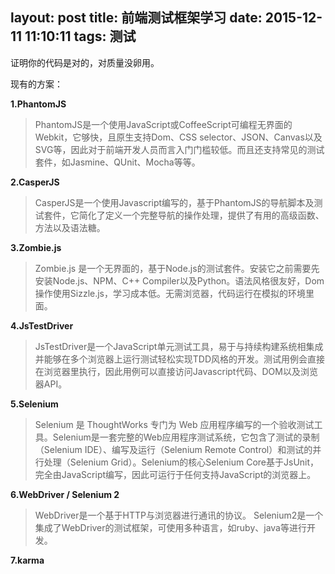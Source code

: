 layout: post
title: 前端测试框架学习
date: 2015-12-11 11:10:11
tags: 测试
---

证明你的代码是对的，对质量没卵用。

<!-- more -->
现有的方案：

**1.PhantomJS**
>PhantomJS是一个使用JavaScript或CoffeeScript可编程无界面的Webkit，它够快，且原生支持Dom、CSS
selector、JSON、Canvas以及SVG等，因此对于前端开发人员而言入门门槛较低。而且还支持常见的测试套件，如Jasmine、QUnit、Mocha等等。

**2.CasperJS**
>CasperJS是一个使用Javascript编写的，基于PhantomJS的导航脚本及测试套件，它简化了定义一个完整导航的操作处理，提供了有用的高级函数、方法以及语法糖。

**3.Zombie.js**
>Zombie.js 是一个无界面的，基于Node.js的测试套件。安装它之前需要先安装Node.js、NPM、C++
Compiler以及Python。语法风格很友好，Dom操作使用Sizzle.js，学习成本低。无需浏览器，代码运行在模拟的环境里面。

**4.JsTestDriver**
>JsTestDriver是一个JavaScript单元测试工具，易于与持续构建系统相集成并能够在多个浏览器上运行测试轻松实现TDD风格的开发。测试用例会直接在浏览器里执行，因此用例可以直接访问Javascript代码、DOM以及浏览器API。

**5.Selenium**
>Selenium 是 ThoughtWorks 专门为 Web
应用程序编写的一个验收测试工具。Selenium是一套完整的Web应用程序测试系统，它包含了测试的录制（Selenium
IDE）、编写及运行（Selenium Remote Control）和测试的并行处理（Selenium
Grid）。Selenium的核心Selenium
Core基于JsUnit，完全由JavaScript编写，因此可运行于任何支持JavaScript的浏览器上。  

**6.WebDriver / Selenium 2**
>WebDriver是一个基于HTTP与浏览器进行通讯的协议。
Selenium2是一个集成了WebDriver的测试框架，可使用多种语言，如ruby、java等进行开发。

**7.karma**
